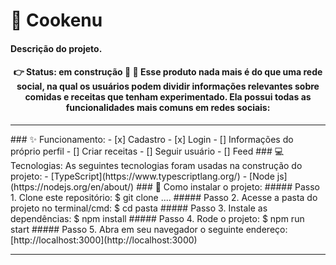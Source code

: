 #  📌 Cookenu
#### Descrição do projeto.
<h4 align='center'>
👉 Status: em construção 🚧 🚧 
Esse produto nada mais é do que uma rede social, na qual os usuários podem dividir informações relevantes sobre comidas e receitas que tenham experimentado. Ela possui todas as funcionalidades mais comuns em redes sociais:
</h4>
<hr />
### ✨ Funcionamento:
- [x] Cadastro
- [x] Login
- [] Informações do próprio perfil
- [] Criar receitas
- [] Seguir usuário
- [] Feed
### 💻 Tecnologias:
As seguintes tecnologias foram usadas na construção do projeto:
- [TypeScript](https://www.typescriptlang.org/)
- [Node js](https://nodejs.org/en/about/)
### 📂 Como instalar o projeto:
##### Passo 1. Clone este repositório:
$ git clone ....
##### Passo 2. Acesse a pasta do projeto no terminal/cmd:
$ cd pasta
##### Passo 3. Instale as dependências:
$ npm install
##### Passo 4. Rode o projeto:
$ npm run start
##### Passo 5. Abra em seu navegador o seguinte endereço: [http://localhost:3000](http://localhost:3000)
<br />
<hr />